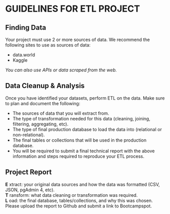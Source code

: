 # GUIDELINES FOR ETL PROJECT



## Finding Data
Your project must use 2 or more sources of data. We recommend the following sites to use as sources of data:

* data.world
* Kaggle

*You can also use APIs or data scraped from the web.*

## Data Cleanup & Analysis

Once you have identified your datasets, perform ETL on the data. Make sure to plan and document the following:
* The sources of data that you will extract from.
* The type of transformation needed for this data (cleaning, joining, filtering, aggregating, etc).
* The type of final production database to load the data into (relational or non-relational).
* The final tables or collections that will be used in the production database.
* You will be required to submit a final technical report with the above information and steps required to reproduce your ETL process.

## Project Report
**E** xtract: your original data sources and how the data was formatted (CSV, JSON, pgAdmin 4, etc). <br>
**T** ransform: what data cleaning or transformation was required. <br>
**L** oad: the final database, tables/collections, and why this was chosen. <br>
Please upload the report to Github and submit a link to Bootcampspot.
